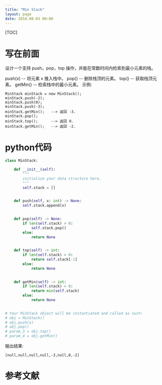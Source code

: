 ```yaml
---
title: "Min Stack"
layout: page
date: 2018-08-03 00:00
---
```

[TOC]

# 写在前面
设计一个支持 push，pop，top 操作，并能在常数时间内检索到最小元素的栈。

push(x) -- 将元素 x 推入栈中。
pop() -- 删除栈顶的元素。
top() -- 获取栈顶元素。
getMin() -- 检索栈中的最小元素。
示例:
```
MinStack minStack = new MinStack();
minStack.push(-2);
minStack.push(0);
minStack.push(-3);
minStack.getMin();   --> 返回 -3.
minStack.pop();
minStack.top();      --> 返回 0.
minStack.getMin();   --> 返回 -2.
```

# python代码
```python
class MinStack:

    def __init__(self):
        """
        initialize your data structure here.
        """
        self.stack = []
        

    def push(self, x: int) -> None:
        self.stack.append(x)
        

    def pop(self) -> None:
        if len(self.stack) > 0:
            self.stack.pop()
        else:
            return None     
        

    def top(self) -> int:
        if len(self.stack) > 0:
            return self.stack[-1]
        else:
            return None
        

    def getMin(self) -> int:
        if len(self.stack) > 0:
            return min(self.stack)
        else:
            return None
        

# Your MinStack object will be instantiated and called as such:
# obj = MinStack()
# obj.push(x)
# obj.pop()
# param_3 = obj.top()
# param_4 = obj.getMin()
```
输出结果:
```
[null,null,null,null,-3,null,0,-2]
```

# 参考文献
